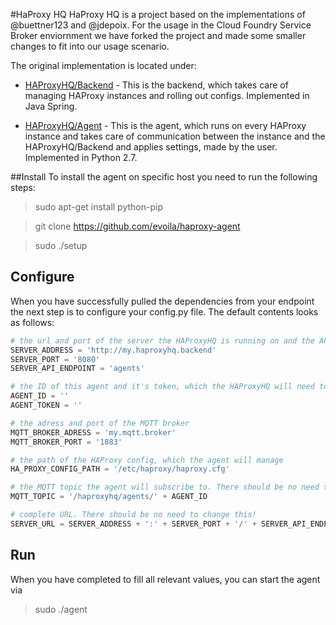 #HaProxy HQ
HaProxy HQ is a project based on the implementations of @buettner123 and @jdepoix. For the usage in the Cloud Foundry Service Broker enviornment we have forked the project and made some smaller changes to fit into our usage scenario.

The original implementation is located under:
- [HAProxyHQ/Backend](https://github.com/haproxyhq/backend) - This is the backend, which takes care of managing HAProxy instances and rolling out configs. Implemented in Java Spring.

- [HAProxyHQ/Agent](https://github.com/haproxyhq/agent) - This is the agent, which runs on every HAProxy instance and takes care of communication between the instance and the HAProxyHQ/Backend and applies settings, made by the user. Implemented in Python 2.7.

##Install
To install the agent on specific host you need to run the following steps:

>sudo apt-get install python-pip

>git clone https://github.com/evoila/haproxy-agent

>sudo ./setup

## Configure

When you have successfully pulled the dependencies from your endpoint the next step is to configure your config.py file. The default contents looks as follows:

````python
# the url and port of the server the HAProxyHQ is running on and the API endpoint for the config
SERVER_ADDRESS = 'http://my.haproxyhq.backend'
SERVER_PORT = '8080'
SERVER_API_ENDPOINT = 'agents'

# the ID of this agent and it's token, which the HAProxyHQ will need to identify and authenticate this agent
AGENT_ID = ''
AGENT_TOKEN = ''

# the adress and port of the MQTT broker
MQTT_BROKER_ADRESS = 'my.mqtt.broker'
MQTT_BROKER_PORT = '1883'

# the path of the HAProxy config, which the agent will manage
HA_PROXY_CONFIG_PATH = '/etc/haproxy/haproxy.cfg'

# the MQTT topic the agent will subscribe to. There should be no need to change this!
MQTT_TOPIC = '/haproxyhq/agents/' + AGENT_ID

# complete URL. There should be no need to change this!
SERVER_URL = SERVER_ADDRESS + ':' + SERVER_PORT + '/' + SERVER_API_ENDPOINT + '/' + AGENT_ID + '/'
````

## Run

When you have completed to fill all relevant values, you can start the agent via

>sudo ./agent
